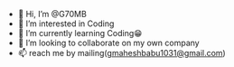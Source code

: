 - 👋 Hi, I’m @G70MB
- 👀 I’m interested in Coding
- 🌱 I’m currently learning Coding😁
- 💞️ I’m looking to collaborate on my own company
- 📫 reach me by mailing(gmaheshbabu1031@gmail.com) 

<!---
G70MB/G70MB is a ✨ special ✨ repository because its `README.md` (this file) appears on your GitHub profile.
You can click the Preview link to take a look at your changes.
--->
